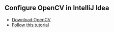 ## Configure OpenCV in IntelliJ Idea

* [Download OpenCV](https://sourceforge.net/projects/opencvlibrary/files/opencv-win/2.4.13/opencv-2.4.13.6-vc14.exe/download)
* [Follow this tutorial](https://medium.com/@aadimator/how-to-set-up-opencv-in-intellij-idea-6eb103c1d45c)